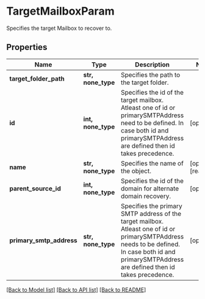 # TargetMailboxParam

Specifies the target Mailbox to recover to.

## Properties
Name | Type | Description | Notes
------------ | ------------- | ------------- | -------------
**target_folder_path** | **str, none_type** | Specifies the path to the target folder. | 
**id** | **int, none_type** | Specifies the id of the target mailbox. Atleast one of id or primarySMTPAddress need to be defined. In case both id and primarySMTPAddress are defined then id takes precedence. | [optional] 
**name** | **str, none_type** | Specifies the name of the object. | [optional] [readonly] 
**parent_source_id** | **int, none_type** | Specifies the id of the domain for alternate domain recovery. | [optional] 
**primary_smtp_address** | **str, none_type** | Specifies the primary SMTP address of the target mailbox. Atleast one of id or primarySMTPAddress needs to be defined. In case both id and primarySMTPAddress are defined then id takes precedence. | [optional] 

[[Back to Model list]](../README.md#documentation-for-models) [[Back to API list]](../README.md#documentation-for-api-endpoints) [[Back to README]](../README.md)


